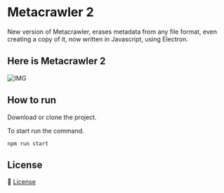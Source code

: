 # Metacrawler 2
New version of Metacrawler, erases metadata from any file format, even creating a copy of it, now written in Javascript, using Electron.


## Here is Metacrawler 2
![IMG](https://i.ibb.co/kqjLPSd/metacrawlerr.png)


## How to run

Download or clone the project.

To start run the command.

`npm run start`


## License
💜 [License](/LICENSE)
